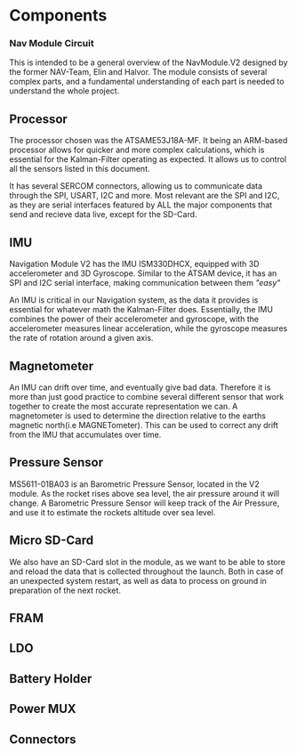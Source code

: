 # Components


### Nav Module Circuit

This is intended to be a general overview of the NavModule.V2 designed by the former NAV-Team, Elin and Halvor. The module consists of several 
complex parts, and a fundamental understanding of each part is needed to understand the whole project. 


## Processor

The processor chosen was the ATSAME53J18A-MF. It being an ARM-based processor allows for quicker and more complex calculations, which is essential for the
Kalman-Filter operating as expected. It allows us to control all the sensors listed in this document.

It has several SERCOM connectors, allowing us to communicate data through the SPI, USART, I2C and more. Most relevant are the SPI and I2C, as they are
serial interfaces featured by ALL the major components that send and recieve data live, except for the SD-Card.


## IMU

Navigation Module V2 has the IMU ISM330DHCX, equipped with 3D accelerometer and 3D Gyroscope. Similar to the ATSAM device, it has an SPI and I2C serial interface,
making communication between them <em>"easy"</em>

An IMU is critical in our Navigation system, as the data it provides is essential for whatever math the Kalman-Filter does. Essentially, the IMU combines the power of their
accelerometer and gyroscope, with the accelerometer measures linear acceleration, while the gyroscope measures the rate of rotation around a given axis. 

## Magnetometer

An IMU can drift over time, and eventually give bad data. Therefore it is more than just good practice to combine several different sensor that work together to create the most 
accurate representation we can. A magnetometer is used to determine the direction relative to the earths magnetic north(i.e MAGNETometer). This can be used to correct any drift from
the IMU that accumulates over time.

## Pressure Sensor

MS5611-01BA03 is an Barometric Pressure Sensor, located in the V2 module. As the rocket rises above sea level, the air pressure around it will change. A Barometric Pressure Sensor
will keep track of the Air Pressure, and use it to estimate the rockets altitude over sea level.

## Micro SD-Card

We also have an SD-Card slot in the module, as we want to be able to store and reload the data that is collected throughout the launch. Both in case of an unexpected system restart,
as well as data to process on ground in preparation of the next rocket.

## FRAM

## LDO

## Battery Holder

## Power MUX

## Connectors
